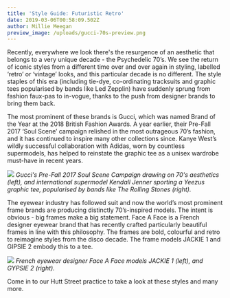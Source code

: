 ```yaml
---
title: 'Style Guide: Futuristic Retro'
date: 2019-03-06T00:58:09.502Z
author: Millie Meegan
preview_image: /uploads/gucci-70s-preview.png
---
```

Recently, everywhere we look there's the resurgence of an aesthetic that belongs to a very unique decade - the Psychedelic 70’s. We see the return of iconic styles from a different time over and over again in styling, labelled ‘retro’ or ‘vintage’ looks, and this particular decade is no different. The style staples of this era (including tie-dye, co-ordinating tracksuits and graphic tees popularised by bands like Led Zepplin) have suddenly sprung from fashion faux-pas to in-vogue, thanks to the push from designer brands to bring them back.

The most prominent of these brands is Gucci, which was named Brand of the Year at the 2018 British Fashion Awards. A year earlier, their Pre-Fall 2017 ‘Soul Scene’ campaign relished in the most outrageous 70’s fashion, and it has continued to inspire many other collections since. Kanye West’s wildly successful collaboration with Adidas, worn by countless supermodels, has helped to reinstate the graphic tee as a unisex wardrobe must-have in recent years.

![](/uploads/gucciandyeezus.jpg)
_Gucci's Pre-Fall 2017 Soul Scene Campaign drawing on 70's aesthetics (left), and international supermodel Kendall Jenner sporting a Yeezus graphic tee, popularised by bands like The Rolling Stones (right)._

The eyewear industry has followed suit and now the world’s most prominent frame brands are producing distinctly 70’s-inspired models. The intent is obvious - big frames make a big statement. Face A Face is a French designer eyewear brand that has recently crafted particularly beautiful frames in line with this philosophy. The frames are bold, colourful and retro to reimagine styles from the disco decade. The frame models JACKIE 1 and GIPSIE 2 embody this to a tee.

![](/uploads/jackie1gipsie2.jpg)
_French eyewear designer Face A Face models JACKIE 1 (left), and GYPSIE 2 (right)._

Come in to our Hutt Street practice to take a look at these styles and many more.
